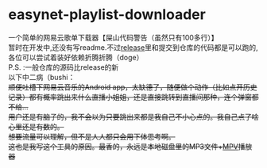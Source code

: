 # easynet-playlist-downloader
一个简单的网易云歌单下载器【屎山代码警告（虽然只有100多行）】<br>
暂时在开发中,还没有写readme.不过[release](https://github.com/Quandong-Zhang/easynet-playlist-downloader/releases/tag/V1.0.1)里和提交到仓库的代码都是可以跑的,各位可以尝试着装好依赖折腾折腾（doge）<br>
P.S. :一般仓库的源码比release的新<br>
以下中二病（bushi：<br>
<s>顺便吐槽下网易云音乐的Android app，太缺德了，随便做个动作（比如点开历史记录）都有概率跳出来什么直播小姐姐，还是直接跳转到直播间那种，连个弹窗都不给...<br>
用户还是有脑子的，我不会以为只要跳出来都是我自己不小心点的。我自己点了啥心里还是有数的。<br>
想要流量可以理解，但不是人人都只会用下体思考啊。<br>
这也是我写这个工具的原因。最香的，永远是本地磁盘里的MP3文件+[MPV](https://github.com/mpv-player/mpv)播放器</s>
